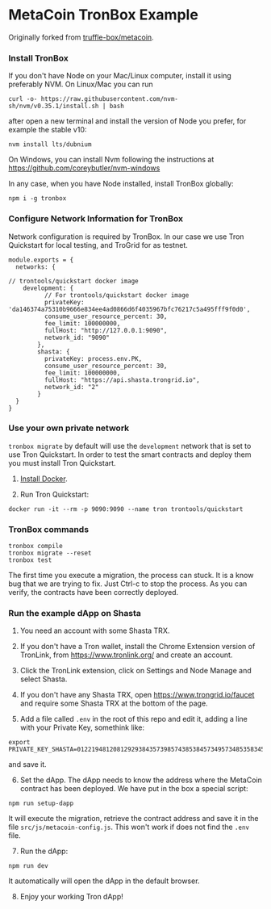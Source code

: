 # MetaCoin TronBox Example
Originally forked from [truffle-box/metacoin](https://github.com/truffle-box/metacoin-box).

### Install TronBox

If you don't have Node on your Mac/Linux computer, install it using preferably NVM. On Linux/Mac you can run

```
curl -o- https://raw.githubusercontent.com/nvm-sh/nvm/v0.35.1/install.sh | bash
```
after open a new terminal and install the version of Node you prefer, for example the stable v10:
```
nvm install lts/dubnium
```

On Windows, you can install Nvm following the instructions at  
https://github.com/coreybutler/nvm-windows

In any case, when you have Node installed, install TronBox globally:
```
npm i -g tronbox
```

### Configure Network Information for TronBox

Network configuration is required by TronBox.
In our case we use Tron Quickstart for local testing, and TroGrid for as testnet.

```
module.exports = {
  networks: {

// trontools/quickstart docker image
    development: {
          // For trontools/quickstart docker image
          privateKey: 'da146374a75310b9666e834ee4ad0866d6f4035967bfc76217c5a495fff9f0d0',
          consume_user_resource_percent: 30,
          fee_limit: 100000000,
          fullHost: "http://127.0.0.1:9090",
          network_id: "9090"
        },
        shasta: {
          privateKey: process.env.PK,
          consume_user_resource_percent: 30,
          fee_limit: 100000000,
          fullHost: "https://api.shasta.trongrid.io",
          network_id: "2"
        }
  }
}
```

### Use your own private network

`tronbox migrate` by default will use the `development` network that is set to use Tron Quickstart. In order to test the smart contracts and deploy them you must install Tron Quickstart.

1. [Install Docker](https://docs.docker.com/install/).

2. Run Tron Quickstart:
```
docker run -it --rm -p 9090:9090 --name tron trontools/quickstart
```

### TronBox commands
```
tronbox compile
tronbox migrate --reset
tronbox test
```

The first time you execute a migration, the process can stuck. It is a know bug that we are trying to fix. Just Ctrl-c to stop the process. As you can verify, the contracts have been correctly deployed.

### Run the example dApp on Shasta

1. You need an account with some Shasta TRX. 

2. If you don't have a Tron wallet, install the Chrome Extension version of TronLink, from https://www.tronlink.org/ and create an account.

3. Click the TronLink extension, click on Settings and Node Manage and select Shasta. 

4. If you don't have any Shasta TRX, open https://www.trongrid.io/faucet and require some Shasta TRX at the bottom of the page.

5. Add a file called `.env` in the root of this repo and edit it, adding a line with your Private Key, somethink like:
 ```
 export PRIVATE_KEY_SHASTA=0122194812081292938435739857438538457349573485358345345934583554
 ```
 and save it.
 
6. Set the dApp. The dApp needs to know the address where the MetaCoin contract has been deployed. We have put in the box a special script:

```
npm run setup-dapp
```

It will execute the migration, retrieve the contract address and save it in the file `src/js/metacoin-config.js`. This won't work if does not find the `.env` file.

7. Run the dApp:

```
npm run dev
```
It automatically will open the dApp in the default browser.


8. Enjoy your working Tron dApp!



